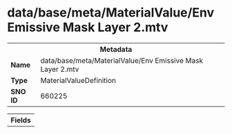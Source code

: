 <h1>data/base/meta/MaterialValue/Env Emissive Mask Layer 2.mtv</h1><table><tr><th colspan="100%">Metadata</th></tr><tr><td><b>Name</b></td><td>data/base/meta/MaterialValue/Env Emissive Mask Layer 2.mtv</td></tr><tr><td><b>Type</b></td><td>MaterialValueDefinition</td></tr><tr><td><b>SNO ID</b></td><td>660225</td></tr></table>

<table><tr><th colspan="100%">Fields</th></tr></table>

